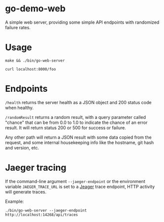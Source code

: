 # go-demo-web
A simple web server, providing some simple API endpoints with randomized failure rates.

# Usage

```
make && ./bin/go-web-server

curl localhost:8000/foo
```

# Endpoints

`/health` returns the server health as a JSON object and 200 status code when healthy.

`/randomResult` returns a random result, with a query parameter called "chance" that can be from 0.0 to 1.0 to indicate the chance of an error result.  It will return status 200 or 500 for success or failure.

Any other path will return a JSON result with some data copied from the request, and some internal housekeeping info like the hostname, git hash and version, etc.

# Jaeger tracing

If the command-line argument `--jaeger-endpoint` or the environment variable `JAEGER_TRACE_URL`
is set to a [Jeager](https://www.jaegertracing.io/) trace endpoint, HTTP activity will generate traces.

Example:
```
./bin/go-web-server --jaeger-endpoint http://localhost:14268/api/traces
```
